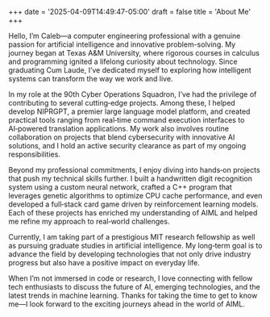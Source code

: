 +++
date = '2025-04-09T14:49:47-05:00'
draft = false
title = 'About Me'
+++

Hello, I’m Caleb—a computer engineering professional with a genuine passion for artificial intelligence and innovative problem-solving. My journey began at Texas A&M University, where rigorous courses in calculus and programming ignited a lifelong curiosity about technology. Since graduating Cum Laude, I’ve dedicated myself to exploring how intelligent systems can transform the way we work and live.

In my role at the 90th Cyber Operations Squadron, I’ve had the privilege of contributing to several cutting‑edge projects. Among these, I helped develop NIPRGPT, a premier large language model platform, and created practical tools ranging from real‑time command execution interfaces to AI‑powered translation applications. My work also involves routine collaboration on projects that blend cybersecurity with innovative AI solutions, and I hold an active security clearance as part of my ongoing responsibilities.

Beyond my professional commitments, I enjoy diving into hands‑on projects that push my technical skills further. I built a handwritten digit recognition system using a custom neural network, crafted a C++ program that leverages genetic algorithms to optimize CPU cache performance, and even developed a full‑stack card game driven by reinforcement learning models. Each of these projects has enriched my understanding of AIML and helped me refine my approach to real‑world challenges.

Currently, I am taking part of a prestigious MIT research fellowship as well as pursuing graduate studies in artificial intelligence. My long‑term goal is to advance the field by developing technologies that not only drive industry progress but also have a positive impact on everyday life.

When I’m not immersed in code or research, I love connecting with fellow tech enthusiasts to discuss the future of AI, emerging technologies, and the latest trends in machine learning. Thanks for taking the time to get to know me—I look forward to the exciting journeys ahead in the world of AIML.
